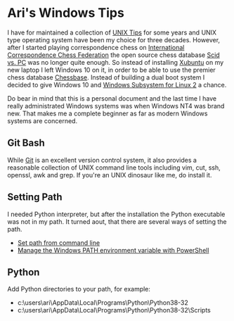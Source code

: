 # Ari's Windows Tips

I have for maintained a collection of [UNIX Tips](https://github.com/hauva69/arisunixtips) for some years 
and UNIX type operating system have been my choice for three decades. However, after I started playing 
correspondence chess on [International Correspondence Chess Federation](https://www.iccf.com/) the open 
source chess database [Scid vs. PC](http://scidvspc.sourceforge.net/) was no longer quite enough. So instead 
of installing [Xubuntu](https://xubuntu.org/) on my new laptop I left Windows 10 on it, in order to be able 
to use the premier chess database [Chessbase](https://en.chessbase.com/). Instead of building a dual boot 
system I decided to give Windows 10 and [Windows Subsystem for Linux 2](https://docs.microsoft.com/en-us/windows/wsl/install-win10)
a chance.

Do bear in mind that this is a personal document and the last time I have really administrated Windows systems was 
when Windows NT4 was brand new. That makes me a complete beginner as far as modern Windows systems are concerned.

## Git Bash

While [Git](https://git-scm.com/) is an excellent version control system, it also provides a reasonable collection
of UNIX command line tools including vim, cut, ssh, openssl, awk and grep. If you're an UNIX dinosaur like me, do install it.

## Setting Path

I needed Python interpreter, but after the installation the Python executable was not in my path. It turned aout, that 
there are several ways of setting the path.

- [Set path from command line](https://www.windows-commandline.com/set-path-command-line/)
- [Manage the Windows PATH environment variable with PowerShell](https://searchitoperations.techtarget.com/answer/Manage-the-Windows-PATH-environment-variable-with-PowerShell)

## Python

Add Python directories to your path, for example:

- c:\users\ari\AppData\Local\Programs\Python\Python38-32
- c:\users\ari\AppData\Local\Programs\Python\Python38-32\Scripts
